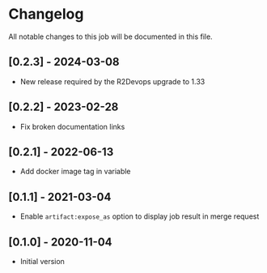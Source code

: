 # Changelog
All notable changes to this job will be documented in this file.

## [0.2.3] - 2024-03-08
* New release required by the R2Devops upgrade to 1.33

## [0.2.2] - 2023-02-28
* Fix broken documentation links

## [0.2.1] - 2022-06-13
* Add docker image tag in variable 

## [0.1.1] - 2021-03-04
* Enable `artifact:expose_as` option to display job result in merge request

## [0.1.0] - 2020-11-04
* Initial version
